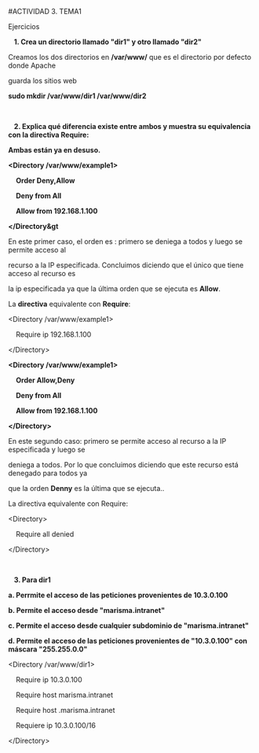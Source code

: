 #ACTIVIDAD 3. TEMA1 

Ejercicios 

&nbsp;&nbsp;&nbsp;**<kdb>1. Crea un directorio llamado "dir1" y otro llamado "dir2"</kdb>**
   
Creamos los dos directorios en **/var/www/** que es el directorio por defecto donde Apache  

guarda los sitios web  

**sudo mkdir /var/www/dir1 /var/www/dir2**

<br> 

&nbsp;&nbsp;&nbsp;**2. Explica qué diferencia existe entre ambos y muestra su equivalencia con la
directiva Require:** 

**Ambas están ya en desuso.** 

**<Directory /var/www/example1>**

&nbsp;&nbsp;&nbsp;&nbsp;**Order Deny,Allow**

&nbsp;&nbsp;&nbsp;&nbsp;**Deny from All**  

&nbsp;&nbsp;&nbsp;&nbsp;**Allow from 192.168.1.100** 

**&lt;/Directory&gt**



En este primer caso, el orden es : primero se deniega a todos y luego se permite acceso al  

recurso a la IP especificada. Concluimos diciendo que el único que tiene acceso al recurso es  

la ip especificada ya que la última orden que se ejecuta es **Allow**.  

La **directiva** equivalente con **Require**: 

<Directory /var/www/example1>  

&nbsp;&nbsp;&nbsp;&nbsp;Require ip 192.168.1.100  

&lt;/Directory&gt; 


**<Directory /var/www/example1>** 

&nbsp;&nbsp;&nbsp;&nbsp;**Order Allow,Deny** 

&nbsp;&nbsp;&nbsp;&nbsp;**Deny from All**

&nbsp;&nbsp;&nbsp;&nbsp;**Allow from 192.168.1.100** 

**&lt;/Directory&gt;** 

En este segundo caso: primero se permite acceso al recurso a la IP especificada y luego se  

deniega a todos. Por lo que concluimos diciendo que este recurso está denegado para todos ya  

que la orden **Denny** es la última que se ejecuta..  

La directiva equivalente con Require: 

&lt;Directory&gt;  
   
&nbsp;&nbsp;&nbsp;&nbsp;Require all denied  

&lt;/Directory&gt;  

<br>

&nbsp;&nbsp;&nbsp;**3. Para dir1** 

**a. Perrmite el acceso de las peticiones provenientes de 10.3.0.100** 

**b. Permite el acceso desde "marisma.intranet"** 

**c. Permite el acceso desde cualquier subdominio de "marisma.intranet"** 

**d. Permite el acceso de las peticiones provenientes de "10.3.0.100" con máscara "255.255.0.0"** 

<Directory /var/www/dir1> 

&nbsp;&nbsp;&nbsp;&nbsp;Require ip 10.3.0.100  

&nbsp;&nbsp;&nbsp;&nbsp;Require host marisma.intranet  

&nbsp;&nbsp;&nbsp;&nbsp;Require host .marisma.intranet  

&nbsp;&nbsp;&nbsp;&nbsp;Requiere ip 10.3.0.100/16  

&lt;/Directory&gt; 
<br> 






